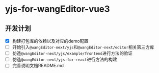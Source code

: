 # yjs-for-wangEditor-vue3


## 开发计划
- [x] 构建打包库的依赖以及对应的demo配置
- [ ] 开始引入`@wangEditor-next/yjs`和`@wangEditor-next/editor`相关第三方库
- [ ] 仿造`@wangEditor-next/yjs/example/frontend`进行方法的验证
- [ ] 仿造`@wangEditor-next/yjs-for-react`进行方法的构建
- [ ] 完善说明文档README.md